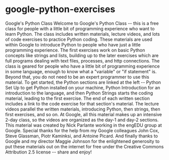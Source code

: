 # google-python-exercises
Google's Python Class Welcome to Google's Python Class -- this is a free class for people with a little bit of programming experience who want to learn Python. The class includes written materials, lecture videos, and lots of code exercises to practice Python coding. These materials are used within Google to introduce Python to people who have just a little programming experience. The first exercises work on basic Python concepts like strings and lists, building up to the later exercises which are full programs dealing with text files, processes, and http connections. The class is geared for people who have a little bit of programming experience in some language, enough to know what a "variable" or "if statement" is. Beyond that, you do not need to be an expert programmer to use this material.  To get started, the Python sections are linked at the left -- Python Set Up to get Python installed on your machine, Python Introduction for an introduction to the language, and then Python Strings starts the coding material, leading to the first exercise. The end of each written section includes a link to the code exercise for that section's material. The lecture videos parallel the written materials, introducing Python, then strings, then first exercises, and so on. At Google, all this material makes up an intensive 2-day class, so the videos are organized as the day-1 and day-2 sections.  This material was created by Nick Parlante working in the engEDU group at Google. Special thanks for the help from my Google colleagues John Cox, Steve Glassman, Piotr Kaminksi, and Antoine Picard. And finally thanks to Google and my director Maggie Johnson for the enlightened generosity to put these materials out on the internet for free under the Creative Commons Attribution 2.5 license -- share and enjoy!
